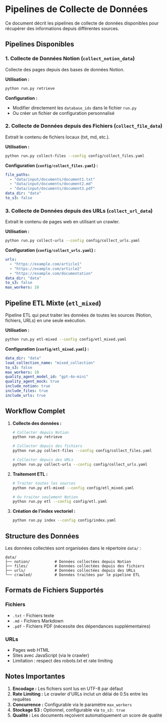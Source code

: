 # Pipelines de Collecte de Données

Ce document décrit les pipelines de collecte de données disponibles pour récupérer des informations depuis différentes sources.

## Pipelines Disponibles

### 1. Collecte de Données Notion (`collect_notion_data`)

Collecte des pages depuis des bases de données Notion.

**Utilisation :**
```bash
python run.py retrieve
```

**Configuration :**
- Modifier directement les `database_ids` dans le fichier `run.py`
- Ou créer un fichier de configuration personnalisé

### 2. Collecte de Données depuis des Fichiers (`collect_file_data`)

Extrait le contenu de fichiers locaux (txt, md, etc.).

**Utilisation :**
```bash
python run.py collect-files --config config/collect_files.yaml
```

**Configuration (`config/collect_files.yaml`) :**
```yaml
file_paths:
  - "data/input/documents/document1.txt"
  - "data/input/documents/document2.md"
  - "data/input/documents/document3.pdf"
data_dir: "data"
to_s3: false
```

### 3. Collecte de Données depuis des URLs (`collect_url_data`)

Extrait le contenu de pages web en utilisant un crawler.

**Utilisation :**
```bash
python run.py collect-urls --config config/collect_urls.yaml
```

**Configuration (`config/collect_urls.yaml`) :**
```yaml
urls:
  - "https://example.com/article1"
  - "https://example.com/article2"
  - "https://example.com/documentation"
data_dir: "data"
to_s3: false
max_workers: 10
```

## Pipeline ETL Mixte (`etl_mixed`)

Pipeline ETL qui peut traiter les données de toutes les sources (Notion, fichiers, URLs) en une seule exécution.

**Utilisation :**
```bash
python run.py etl-mixed --config config/etl_mixed.yaml
```

**Configuration (`config/etl_mixed.yaml`) :**
```yaml
data_dir: "data"
load_collection_name: "mixed_collection"
to_s3: false
max_workers: 10
quality_agent_model_id: "gpt-4o-mini"
quality_agent_mock: true
include_notion: true
include_files: true
include_urls: true
```

## Workflow Complet

1. **Collecte des données :**
   ```bash
   # Collecter depuis Notion
   python run.py retrieve
   
   # Collecter depuis des fichiers
   python run.py collect-files --config config/collect_files.yaml
   
   # Collecter depuis des URLs
   python run.py collect-urls --config config/collect_urls.yaml
   ```

2. **Traitement ETL :**
   ```bash
   # Traiter toutes les sources
   python run.py etl-mixed --config config/etl_mixed.yaml
   
   # Ou traiter seulement Notion
   python run.py etl --config config/etl.yaml
   ```

3. **Création de l'index vectoriel :**
   ```bash
   python run.py index --config config/index.yaml
   ```

## Structure des Données

Les données collectées sont organisées dans le répertoire `data/` :

```
data/
├── notion/           # Données collectées depuis Notion
├── files/            # Données collectées depuis des fichiers
├── urls/             # Données collectées depuis des URLs
└── crawled/          # Données traitées par le pipeline ETL
```

## Formats de Fichiers Supportés

### Fichiers
- `.txt` - Fichiers texte
- `.md` - Fichiers Markdown
- `.pdf` - Fichiers PDF (nécessite des dépendances supplémentaires)

### URLs
- Pages web HTML
- Sites avec JavaScript (via le crawler)
- Limitation : respect des robots.txt et rate limiting

## Notes Importantes

1. **Encodage :** Les fichiers sont lus en UTF-8 par défaut
2. **Rate Limiting :** Le crawler d'URLs inclut un délai de 0.5s entre les requêtes
3. **Concurrence :** Configurable via le paramètre `max_workers`
4. **Stockage S3 :** Optionnel, configurable via `to_s3: true`
5. **Qualité :** Les documents reçoivent automatiquement un score de qualité 